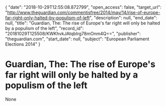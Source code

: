 {
  "date": "2018-10-29T12:55:08.872799", 
  "open_access": false, 
  "target_url": "http://www.theguardian.com/commentisfree/2014/may/14/rise-of-europe-far-right-only-halted-by-populism-of-left", 
  "description": null, 
  "end_date": null, 
  "title": "Guardian, The: The rise of Europe's far right will only be halted by a populism of the left", 
  "record_id": "20181029T125508/KWKhvkJAtqbIrg78mOnm4Q==", 
  "publisher": "theguardian.com", 
  "start_date": null, 
  "subject": "European Parliament Elections 2014"
}

# Guardian, The: The rise of Europe's far right will only be halted by a populism of the left

None